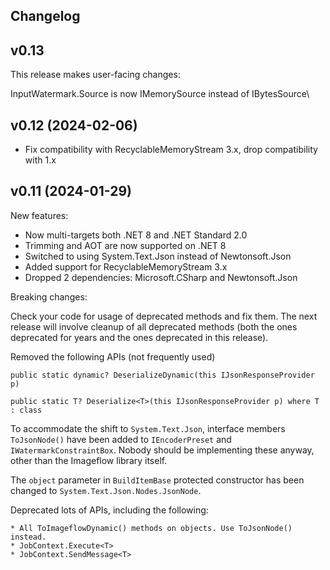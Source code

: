 ﻿## Changelog

## v0.13

This release makes user-facing changes: 



InputWatermark.Source is now IMemorySource instead of IBytesSource\

## v0.12 (2024-02-06)

* Fix compatibility with RecyclableMemoryStream 3.x, drop compatibility with 1.x

## v0.11 (2024-01-29)

New features: 
* Now multi-targets both .NET 8 and .NET Standard 2.0
* Trimming and AOT are now supported on .NET 8
* Switched to using System.Text.Json instead of Newtonsoft.Json
* Added support for RecyclableMemoryStream 3.x
* Dropped 2 dependencies: Microsoft.CSharp and Newtonsoft.Json

Breaking changes:

Check your code for usage of deprecated methods and fix them. 
The next release will involve cleanup of all deprecated methods (both the ones deprecated for years and the ones deprecated in this release).

Removed the following APIs (not frequently used)
```
public static dynamic? DeserializeDynamic(this IJsonResponseProvider p)

public static T? Deserialize<T>(this IJsonResponseProvider p) where T : class
```

To accommodate the shift to `System.Text.Json`, interface members `ToJsonNode()` have been added to `IEncoderPreset` and `IWatermarkConstraintBox`. Nobody should be implementing these anyway, other than the Imageflow library itself.

The `object` parameter in `BuildItemBase` protected constructor has been changed to `System.Text.Json.Nodes.JsonNode`.

Deprecated lots of APIs, including the following:
```
* All ToImageflowDynamic() methods on objects. Use ToJsonNode() instead.
* JobContext.Execute<T>
* JobContext.SendMessage<T> 

```